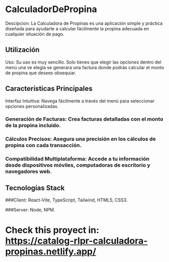 # CalculadorDePropina
Descipcion: La Calculadora de Propinas es una aplicación simple y práctica diseñada para ayudarte a calcular fácilmente la propina adecuada en cualquier situación de pago.

## Utilización
Uso: Su uso es muy sencillo. Solo tienes que elegir las opciones dentro del menú una ve elegía se generara una factura donde podrás calcular el monto de propina que desees obsequiar.

## Características Principales
Interfaz Intuitiva: Navega fácilmente a través del menú para seleccionar opciones personalizadas.

### Generación de Facturas: Crea facturas detalladas con el monto de la propina incluido.

### Cálculos Precisos: Asegura una precisión en los cálculos de propina con cada transacción.

### Compatibilidad Multiplataforma: Accede a tu información desde dispositivos móviles, computadoras de escritorio y navegadores web.

## Tecnologías Stack
###Client: React-Vite, TypeScript, Tailwind, HTML5, CSS3.

###Server: Node, NPM.

# Check this proyect in: https://catalog-rlpr-calculadora-propinas.netlify.app/
